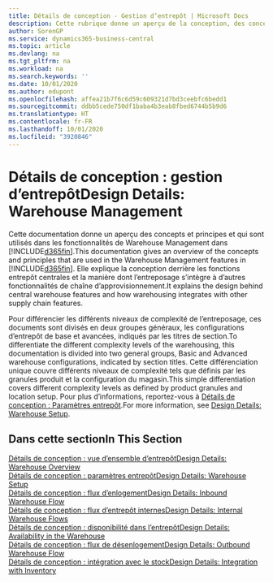 ```yaml
---
title: Détails de conception - Gestion d’entrepôt | Microsoft Docs
description: Cette rubrique donne un aperçu de la conception, des concepts et des principes associés aux fonctionnalités de gestion d’entrepôt dans Business Central.
author: SorenGP
ms.service: dynamics365-business-central
ms.topic: article
ms.devlang: na
ms.tgt_pltfrm: na
ms.workload: na
ms.search.keywords: ''
ms.date: 10/01/2020
ms.author: edupont
ms.openlocfilehash: affea21b7f6c6d59c609321d7bd3ceebfc6bedd1
ms.sourcegitcommit: ddbb5cede750df1baba4b3eab8fbed6744b5b9d6
ms.translationtype: HT
ms.contentlocale: fr-FR
ms.lasthandoff: 10/01/2020
ms.locfileid: "3920846"
---
```

# <a name="design-details-warehouse-management"></a><span data-ttu-id="e324f-103">Détails de conception : gestion d’entrepôt</span><span class="sxs-lookup"><span data-stu-id="e324f-103">Design Details: Warehouse Management</span></span>
<span data-ttu-id="e324f-104">Cette documentation donne un aperçu des concepts et principes et qui sont utilisés dans les fonctionnalités de Warehouse Management dans [!INCLUDE[d365fin](includes/d365fin_md.md)].</span><span class="sxs-lookup"><span data-stu-id="e324f-104">This documentation gives an overview of the concepts and principles that are used in the Warehouse Management features in [!INCLUDE[d365fin](includes/d365fin_md.md)].</span></span> <span data-ttu-id="e324f-105">Elle explique la conception derrière les fonctions entrepôt centrales et la manière dont l’entreposage s’intègre à d’autres fonctionnalités de chaîne d’approvisionnement.</span><span class="sxs-lookup"><span data-stu-id="e324f-105">It explains the design behind central warehouse features and how warehousing integrates with other supply chain features.</span></span>  

<span data-ttu-id="e324f-106">Pour différencier les différents niveaux de complexité de l’entreposage, ces documents sont divisés en deux groupes généraux, les configurations d’entrepôt de base et avancées, indiqués par les titres de section.</span><span class="sxs-lookup"><span data-stu-id="e324f-106">To differentiate the different complexity levels of the warehousing, this documentation is divided into two general groups, Basic and Advanced warehouse configurations, indicated by section titles.</span></span> <span data-ttu-id="e324f-107">Cette différenciation unique couvre différents niveaux de complexité tels que définis par les granules produit et la configuration du magasin.</span><span class="sxs-lookup"><span data-stu-id="e324f-107">This simple differentiation covers different complexity levels as defined by product granules and location setup.</span></span> <span data-ttu-id="e324f-108">Pour plus d’informations, reportez\-vous à [Détails de conception : Paramètres entrepôt](design-details-warehouse-setup.md).</span><span class="sxs-lookup"><span data-stu-id="e324f-108">For more information, see [Design Details: Warehouse Setup](design-details-warehouse-setup.md).</span></span>  

## <a name="in-this-section"></a><span data-ttu-id="e324f-109">Dans cette section</span><span class="sxs-lookup"><span data-stu-id="e324f-109">In This Section</span></span>  
[<span data-ttu-id="e324f-110">Détails de conception : vue d’ensemble d’entrepôt</span><span class="sxs-lookup"><span data-stu-id="e324f-110">Design Details: Warehouse Overview</span></span>](design-details-warehouse-overview.md)  
[<span data-ttu-id="e324f-111">Détails de conception : paramètres entrepôt</span><span class="sxs-lookup"><span data-stu-id="e324f-111">Design Details: Warehouse Setup</span></span>](design-details-warehouse-setup.md)  
[<span data-ttu-id="e324f-112">Détails de conception : flux d’enlogement</span><span class="sxs-lookup"><span data-stu-id="e324f-112">Design Details: Inbound Warehouse Flow</span></span>](design-details-inbound-warehouse-flow.md)  
[<span data-ttu-id="e324f-113">Détails de conception : flux d’entrepôt internes</span><span class="sxs-lookup"><span data-stu-id="e324f-113">Design Details: Internal Warehouse Flows</span></span>](design-details-internal-warehouse-flows.md)  
[<span data-ttu-id="e324f-114">Détails de conception : disponibilité dans l’entrepôt</span><span class="sxs-lookup"><span data-stu-id="e324f-114">Design Details: Availability in the Warehouse</span></span>](design-details-availability-in-the-warehouse.md)  
[<span data-ttu-id="e324f-115">Détails de conception : flux de désenlogement</span><span class="sxs-lookup"><span data-stu-id="e324f-115">Design Details: Outbound Warehouse Flow</span></span>](design-details-outbound-warehouse-flow.md)  
[<span data-ttu-id="e324f-116">Détails de conception : intégration avec le stock</span><span class="sxs-lookup"><span data-stu-id="e324f-116">Design Details: Integration with Inventory</span></span>](design-details-integration-with-inventory.md)
